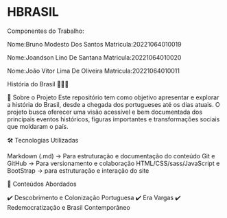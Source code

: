 # HBRASIL
Componentes do Trabalho:

Nome:Bruno Modesto Dos Santos
Matricula:20221064010019

Nome:Joandson Lino De Santana
Matricula:20221064010020

Nome:João Vitor Lima De Oliveira
Matricula:20221064010011

História do Brasil 📜🇧🇷

📖 Sobre o Projeto
Este repositório tem como objetivo apresentar e explorar a história do Brasil, desde a chegada dos portugueses até os dias atuais. O projeto busca oferecer uma visão acessível e bem documentada dos principais eventos históricos, figuras importantes e transformações sociais que moldaram o país.

🛠 Tecnologias Utilizadas

Markdown (.md) → Para estruturação e documentação do conteúdo
Git e GitHub → Para versionamento e colaboração
HTML/CSS/sass/JavaScript e BootStrap → para estruturação e interação do site

📌 Conteúdos Abordados

✔️ Descobrimento e Colonização Portuguesa
✔️ Era Vargas
✔️ Redemocratização e Brasil Contemporâneo



